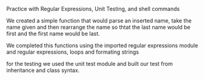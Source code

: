 Practice with Regular Expressions, Unit Testing, and shell commands

We created a simple function that would parse an inserted name, take the name given and then rearrange the name so thtat the last name would be first and the first name would be last.

We completed this functions using the imported regular expressions module and regular expressions, loops and formating strings

for the testing we used the unit test module and built our test from inheritance and class syntax.
